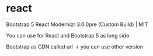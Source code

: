 # react
Bootstrap 5 
React Modernizr 3.0.0pre (Custom Build) | MIT

You can use for React and Bootstrap 5 as long side

Bootstrap as CDN called url -> you can use other version

